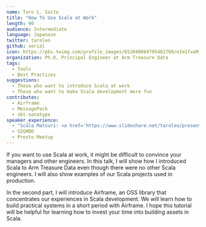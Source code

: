 ```yaml
---
name: Taro L. Saito
title: "How To Use Scala at Work"
length: 90
audience: Intermediate
language: Japanese
twitter: taroleo
github: xerial
icon: https://pbs.twimg.com/profile_images/652040869705461760/eIm1fxaM_400x400.jpg
organization: Ph.D, Principal Engineer at Arm Treasure Data
tags:
  - Tools
  - Best Practices
suggestions:
  - Those who want to introduce Scala at work
  - Those who want to make Scala development more fun
contributes:
  - Airframe
  - MessagePack
  - sbt-sonatype
speaker_experience:
  - "Scala Matsuri: <a href='https://www.slideshare.net/taroleo/presentations'>https://www.slideshare.net/taroleo/presentations</a>"
  - SIGMOD
  - Presto Meetup
---
```

If you want to use Scala at work, it might be difficult to convince your managers and other engineers. In this talk, I will show how I introduced Scala to Arm Treasure Data even though there were no other Scala engineers. I will also show examples of our Scala projects used in production.

In the second part, I will introduce Airframe, an OSS library that concentrates our experiences in Scala development. We will learn how to build practical systems in a short period with Airframe. I hope this tutorial will be helpful for learning how to invest your time into building assets in Scala.
